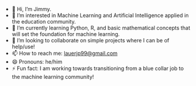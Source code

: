 - 👋 Hi, I’m Jimmy.
- 👀 I’m interested in Machine Learning and Artificial Intelligence applied in the education community.
- 🌱 I’m currently learning Python, R, and basic mathematical concepts that will set the foundation for machine learning.
- 💞️ I’m looking to collaborate on simple projects where I can be of help/use!
- 📫 How to reach me: lauerjp99@gmail.com
- 😄 Pronouns: he/him
- ⚡ Fun fact: I am working towards transitioning from a blue collar job to the machine learning community!

<!---
jl3761/jl3761 is a ✨ special ✨ repository because its `README.md` (this file) appears on your GitHub profile.
You can click the Preview link to take a look at your changes.
--->
